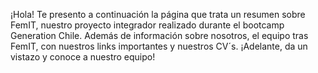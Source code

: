 ¡Hola!
Te presento a continuación la página que trata un resumen sobre FemIT, nuestro proyecto integrador realizado durante el bootcamp Generation Chile.
Además de información sobre nosotros, el equipo tras FemIT, con nuestros links importantes y nuestros CV´s.
¡Adelante, da un vistazo y conoce a nuestro equipo!
